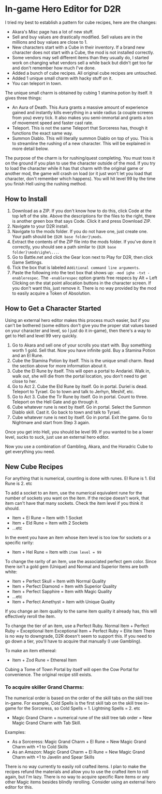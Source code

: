 # In-game Hero Editor for D2R

I tried my best to establish a pattern for cube recipes, here are the changes:
- Akara's Misc page has a lot of new stuff.
- Sell and buy values are drastically modified. Sell values are in the millions and buy values are close to 1.
- New characters start with a Cube in their inventory. If a brand new character does not start with a Cube, the mod is not installed correctly.
- Some vendors may sell different items than they usually do, I started work on changing what vendors sell a while back but didn't get too far and don't remember how much I've done.
- Added a bunch of cube recipes. All original cube recipes are untouched.
- Added 1 unique small charm with hacky stuff on it.
- You can teleport in town.

The unique small charm is obtained by cubing 1 stamina potion by itself. It gives three things:
- An Aura of Death. This Aura grants a massive amount of experience gained and instantly kills everything in a wide radius (a couple screens from you) every tick. It also makes you semi-immortal and grants a ton of movement speed and faster cast rate.
- Teleport. This is not the same Teleport that Sorceress has, though it functions the exact same way.
- Summon Diablo. This will literally summon Diablo on top of you. This is to streamline the rushing of a new character. This will be explained in more detail below.

The purpose of the charm is for rushing/quest completing. You must toss it on the ground if you plan to use the character outside of the mod. If you try to load the character while it has that charm with the original game or another mod, the game will crash on load (or it just won't let you load that character, don't remember which happens). You will hit level 99 by the time you finish Hell using the rushing method.

## How to Install
1. Download as a ZIP. If you don't know how to do this, click Code at the top left of the site. Above the descriptions for the files to the right, there is another green box that says Code. Click it and press Download ZIP.
2. Navigate to your D2R install.
3. Navigate to the mods folder. If you do not have one, just create one. Your path should be `{D2R base folder}\mods`.
4. Extract the contents of the ZIP file into the mods folder. If you've done it correctly, you should see a path similar to `{D2R base folder}\mods\ighe\...`.
5. Go to Battle.net and click the Gear Icon next to Play for D2R, then click Game Settings.
6. Tick the box that is labeled `Additional command line arguments`.
7. Paste the following into the text box that shows up: `-mod ighe -txt -enablerespec`. The `-enablerespec` option grants free respecs by Alt + Left Clicking on the stat point allocation buttons in the character screen. If you don't want this, just remove it. There is no way provided by the mod to easily acquire a Token of Absolution.

## How to Get a Character Started

Using an external hero editor makes this process much easier, but if you can't be bothered (some editors don't give you the proper stat values based on your character and level, so I just do it in-game), then there's a way to get to Hell and level 99 very quickly.
1. Go to Akara and sell one of your scrolls you start with. Buy something worth 1 gold. Sell that. Now you have infinite gold. Buy a Stamina Potion and an El Rune.
2. Cube the Stamina Potion by itself. This is the unique small charm. Read the section above for more information about it.
3. Cube the El Rune by itself. This will open a portal to Andariel. Walk in, walk out, she will die from the portal location, you don't need to get close to her.
4. Go to Act 2. Cube the Eld Rune by itself. Go in portal. Duriel is dead. Teleport to Tyrael. Go to town and talk to Jerhyn, Meshif, etc.
5. Go to Act 3. Cube the Tir Rune by itself. Go in portal. Count to three. Teleport on the Hell Gate and go through it.
6. Cube whatever rune is next by itself. Go in portal. Select the Summon Diablo skill. Cast it. Go back to town and talk to Tyrael.
7. Cube whatever rune is next by itself. Go in portal. Exit the game. Go to Nightmare and start from Step 3 again.

Once you get into Hell, you should be level 99. If you wanted to be a lower level, sucks to suck, just use an external hero editor.

Now you use a combination of Gambling, Akara, and the Horadric Cube to get everything you need.

## New Cube Recipes

For anything that is numerical, counting is done with runes. El Rune is 1. Eld Rune is 2. etc

To add a socket to an item, use the numerical equivalent rune for the number of sockets you want on the item. If the recipe doesn't work, that item can't have that many sockets. Check the item level if you think it should.
- Item + El Rune = Item with 1 Socket
- Item + Eld Rune = Item with 2 Sockets
- ...etc

In the event you have an item whose item level is too low for sockets or a specific rarity:
- Item + Hel Rune = Item with `item level = 99`

To change the rarity of an item, use the associated perfect gem color. Since there isn't a gold gem (Unique) and Normal and Superior Items are both white:
- Item + Perfect Skull = Item with Normal Quality
- Item + Perfect Diamond = Item with Superior Quality
- Item + Perfect Sapphire = Item with Magic Quality
- ...etc
- Item + Perfect Amethyst = Item with Unique Quality

If you change an item quality to the same item quality it already has, this will effectively reroll the item.

To change the tier of an item, use a Perfect Ruby.
Normal Item + Perfect Ruby = Exceptional Item
Exceptional Item + Perfect Ruby = Elite Item
There is no way to downgrade, D2R doesn't seem to support this. If you need to go down a tier, you'll have to acquire that manually (I use Gambling).

To make an item ethereal:
- Item + Zod Rune = Ethereal Item

Cubing a Tome of Town Portal by itself will open the Cow Portal for convenience. The original recipe still exists.

### To acquire skiller Grand Charms:

The numerical order is based on the order of the skill tabs on the skill tree in-game. For example, Cold Spells is the first skill tab on the skill tree in-game for the Sorceress, so Cold Spells = 1. Lightning Spells = 2. etc
- Magic Grand Charm + numerical rune of the skill tree tab order = New Magic Grand Charm with Tab Skill.

Examples:
- As a Sorceress: Magic Grand Charm + El Rune = New Magic Grand Charm with +1 to Cold Skills
- As an Amazon: Magic Grand Charm + El Rune = New Magic Grand Charm with +1 to Javelin and Spear Skills

There is no way currently to easily roll crafted items. I plan to make the recipes refund the materials and allow you to use the crafted item to roll again, but I'm lazy.
There is no way to acquire specific Rare items or any other Magic items besides blindly rerolling. Consider using an external hero editor for this.
